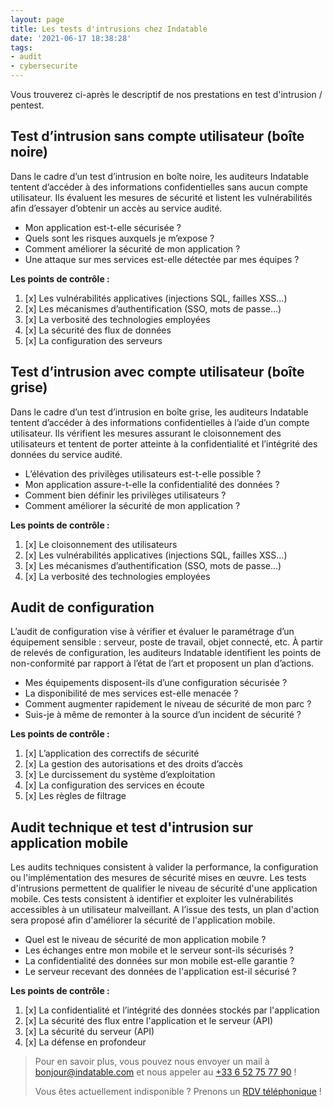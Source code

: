 ```yaml
---
layout: page
title: Les tests d'intrusions chez Indatable
date: '2021-06-17 18:38:28'
tags:
- audit
- cybersecurite
---
```


Vous trouverez ci-après le descriptif de nos prestations en test d'intrusion / pentest.

## Test d’intrusion sans compte utilisateur (boîte noire)

Dans le cadre d’un test d’intrusion en boîte noire, les auditeurs Indatable tentent d’accéder à des informations confidentielles sans aucun compte utilisateur. Ils évaluent les mesures de sécurité et listent les vulnérabilités afin d’essayer d’obtenir un accès au service audité.

- Mon application est-t-elle sécurisée ?
- Quels sont les risques auxquels je m’expose ?
- Comment améliorer la sécurité de mon application ?
- Une attaque sur mes services est-elle détectée par mes équipes ?

**Les points de contrôle :**

1. [x] Les vulnérabilités applicatives (injections SQL, failles XSS…)
2. [x] Les mécanismes d’authentification (SSO, mots de passe…)
3. [x] La verbosité des technologies employées
4. [x] La sécurité des flux de données
5. [x] La configuration des serveurs

## Test d’intrusion avec compte utilisateur (boîte grise)

Dans le cadre d’un test d’intrusion en boîte grise, les auditeurs Indatable tentent d’accéder à des informations confidentielles à l’aide d’un compte utilisateur. Ils vérifient les mesures assurant le cloisonnement des utilisateurs et tentent de porter atteinte à la confidentialité et l’intégrité des données du service audité.

- L’élévation des privilèges utilisateurs est-t-elle possible ?
- Mon application assure-t-elle la confidentialité des données ?
- Comment bien définir les privilèges utilisateurs ?
- Comment améliorer la sécurité de mon application ?

**Les points de contrôle :**

1. [x] Le cloisonnement des utilisateurs
2. [x] Les vulnérabilités applicatives (injections SQL, failles XSS…)
3. [x] Les mécanismes d’authentification (SSO, mots de passe…)
4. [x] La verbosité des technologies employées

## Audit de configuration

L’audit de configuration vise à vérifier et évaluer le paramétrage d’un équipement sensible : serveur, poste de travail, objet connecté, etc. À partir de relevés de configuration, les auditeurs Indatable identifient les points de non-conformité par rapport à l’état de l’art et proposent un plan d’actions.

- Mes équipements disposent-ils d’une configuration sécurisée ?
- La disponibilité de mes services est-elle menacée ?
- Comment augmenter rapidement le niveau de sécurité de mon parc ?
- Suis-je à même de remonter à la source d’un incident de sécurité ?

**Les points de contrôle :**

1. [x] L’application des correctifs de sécurité
2. [x] La gestion des autorisations et des droits d’accès
3. [x] Le durcissement du système d’exploitation
4. [x] La configuration des services en écoute
5. [x] Les règles de filtrage

## Audit technique et test d'intrusion sur application mobile

Les audits techniques consistent à valider la performance, la configuration ou l'implémentation des mesures de sécurité mises en œuvre. Les tests d'intrusions permettent de qualifier le niveau de sécurité d'une application mobile. Ces tests consistent à identifier et exploiter les vulnérabilités accessibles à un utilisateur malveillant. A l’issue des tests, un plan d'action sera proposé afin d'améliorer la sécurité de l'application mobile.

- Quel est le niveau de sécurité de mon application mobile ?
- Les échanges entre mon mobile et le serveur sont-ils sécurisés ?
- La confidentialité des données sur mon mobile est-elle garantie ?
- Le serveur recevant des données de l'application est-il sécurisé ?

**Les points de contrôle :**

1. [x] La confidentialité et l’intégrité des données stockés par l'application
2. [x] La sécurité des flux entre l'application et le serveur (API)
3. [x] La sécurité du serveur (API)
4. [x] La défense en profondeur

> Pour en savoir plus, vous pouvez nous envoyer un mail à [bonjour@indatable.com](mailto:bonjour@indatable.com) et nous appeler au [+33 6 52 75 77 90](tel:0033652757790) !  
>   
> Vous êtes actuellement indisponible ? Prenons un [RDV téléphonique](https://calendly.com/indatable/rdv) !

